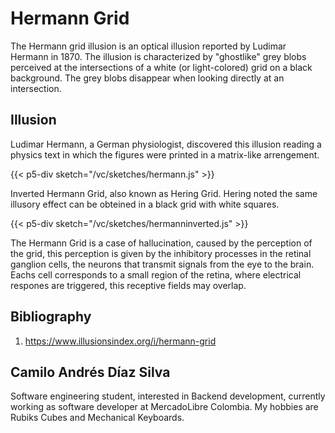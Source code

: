 # Hermann Grid

The Hermann grid illusion is an optical illusion reported by Ludimar Hermann in 1870. The illusion is characterized by "ghostlike" 
grey blobs perceived at the intersections of a white (or light-colored) grid on a black background. The grey blobs disappear when 
looking directly at an intersection.

## Illusion

Ludimar Hermann, a German physiologist, discovered this illusion reading a physics text in which the figures were printed in a
matrix-like arrengement.

{{< p5-div sketch="/vc/sketches/hermann.js" >}}

Inverted Hermann Grid, also known as Hering Grid. Hering noted the same illusory effect can be obteined in a black grid with white
squares.

{{< p5-div sketch="/vc/sketches/hermanninverted.js" >}}

The Hermann Grid is a case of hallucination, caused by the perception of the grid, this perception is given by the inhibitory processes
in the retinal ganglion cells, the neurons that transmit signals from the eye to the brain. Eachs cell corresponds to a small region
of the retina, where electrical respones are triggered, this receptive fields may overlap.

## Bibliography

1. https://www.illusionsindex.org/i/hermann-grid

## Camilo Andrés Díaz Silva

Software engineering student, interested in Backend development, 
currently working as software developer at MercadoLibre Colombia. 
My hobbies are Rubiks Cubes and Mechanical Keyboards.
